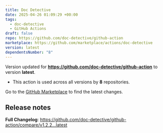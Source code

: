 ```yaml
---
title: Doc Detective
date: 2025-04-26 01:09:29 +00:00
tags:
  - doc-detective
  - GitHub Actions
draft: false
repo: https://github.com/doc-detective/github-action
marketplace: https://github.com/marketplace/actions/doc-detective
version: latest
dependentsNumber: "8"
---
```



Version updated for **https://github.com/doc-detective/github-action** to version **latest**.
- This action is used across all versions by **8** repositories.

Go to the [GitHub Marketplace](https://github.com/marketplace/actions/doc-detective) to find the latest changes.

## Release notes

**Full Changelog**: https://github.com/doc-detective/github-action/compare/v1.2.2...latest
